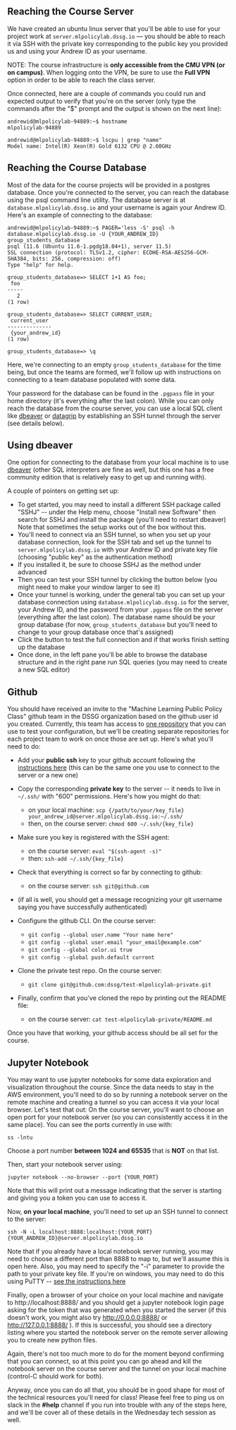 ## Reaching the Course Server
We have created an ubuntu linux server that you'll be able to use for your project work at `server.mlpolicylab.dssg.io` –– you should be able to reach it via SSH with the private key corresponding to the public key you provided us and using your Andrew ID as your username.

NOTE: The course infrastructure is **only accessible from the CMU VPN (or on campus)**. When logging onto the VPN, be sure to use the **Full VPN** option in order to be able to reach the class server.

Once connected, here are a couple of commands you could run and expected output to verify that you're on the server (only type the commands after the "$" prompt and the output is shown on the next line):
```
andrewid@mlpolicylab-94889:~$ hostname
mlpolicylab-94889

andrewid@mlpolicylab-94889:~$ lscpu | grep "name"
Model name: Intel(R) Xeon(R) Gold 6132 CPU @ 2.60GHz
```

## Reaching the Course Database
Most of the data for the course projects will be provided in a postgres database. Once you're connected to the server, you can reach the database using the psql command line utility. The database server is at `database.mlpolicylab.dssg.io` and your username is again your Andrew ID. Here's an example of connecting to the database:
```
andrewid@mlpolicylab-94889:~$ PAGER='less -S' psql -h database.mlpolicylab.dssg.io -U {YOUR_ANDREW_ID} group_students_database 
psql (11.6 (Ubuntu 11.6-1.pgdg18.04+1), server 11.5)
SSL connection (protocol: TLSv1.2, cipher: ECDHE-RSA-AES256-GCM-SHA384, bits: 256, compression: off)
Type "help" for help.

group_students_database=> SELECT 1+1 AS foo;
 foo
-----
   2
(1 row)

group_students_database=> SELECT CURRENT_USER;
 current_user
--------------
 {your_andrew_id}
(1 row)

group_students_database=> \q
```
Here, we're connecting to an empty `group_students_database` for the time being, but once the teams are formed, we'll follow up with instructions on connecting to a team database populated with some data.

Your password for the database can be found in the `.pgpass` file in your home directory (it's everything after the last colon). While you can only reach the database from the course server, you can use a local SQL client like [dbeaver](https://dbeaver.io/) or [datagrip](https://www.jetbrains.com/datagrip/) by establishing an SSH tunnel through the server (see details below).

## Using dbeaver
One option for connecting to the database from your local machine is to use [dbeaver](https://dbeaver.io/) (other SQL interpreters are fine as well, but this one has a free community edition that is relatively easy to get up and running with).

A couple of pointers on getting set up:

- To get started, you may need to install a different SSH package called "SSHJ" -- under the Help menu, choose "Install new Software" then search for SSHJ and install the package (you'll need to restart dbeaver) Note that sometimes the setup works out of the box without this.
- You'll need to connect via an SSH tunnel, so when you set up your database connection, look for the SSH tab and set up the tunnel to `server.mlpolicylab.dssg.io` with your Andrew ID and private key file (choosing "public key" as the authentication method)
- If you installed it, be sure to choose SSHJ as the method under advanced
- Then you can test your SSH tunnel by clicking the button below (you might need to make your window larger to see it)
- Once your tunnel is working, under the general tab you can set up your database connection using `database.mlpolicylab.dssg.io` for the server, your Andrew ID, and the password from your `.pgpass` file on the server (everything after the last colon). The database name should be your group database (for now, `group_students_database` but you'll need to change to your group database once that's assigned)
- Click the button to test the full connection and if that works finish setting up the database
- Once done, in the left pane you'll be able to browse the database structure and in the right pane run SQL queries (you may need to create a new SQL editor)

## Github
You should have received an invite to the "Machine Learning Public Policy Class" github team in the DSSG organization based on the github user id you created. Currently, this team has access to [one repository](https://github.com/dssg/test-mlpolicylab-private) that you can use to test your configuration, but we'll be creating separate repositories for each project team to work on once those are set up. Here's what you'll need to do:

- Add your **public ssh** key to your github account following the [instructions here](https://help.github.com/en/enterprise/2.17/user/github/authenticating-to-github/adding-a-new-ssh-key-to-your-github-account) (this can be the same one you use to connect to the server or a new one)

- Copy the corresponding **private key** to the server -- it needs to live in `~/.ssh/` with "600" permissions. Here's how you might do that:
  - on your local machine: `scp {/path/to/your/key_file} your_andrew_id@server.mlpolicylab.dssg.io:~/.ssh/`
  - then, on the course server: `chmod 600 ~/.ssh/{key_file}`

- Make sure you key is registered with the SSH agent:
  - on the course server: `eval "$(ssh-agent -s)"`
  - then: `ssh-add ~/.ssh/{key_file}`

- Check that everything is correct so far by connecting to github:
  - on the course server: `ssh git@github.com`

- (if all is well, you should get a message recognizing your git username saying you have successfully authenticated)

- Configure the github CLI. On the course server:
  - `git config --global user.name "Your name here"`
  - `git config --global user.email "your_email@example.com"`
  - `git config --global color.ui true`
  - `git config --global push.default current`

- Clone the private test repo. On the course server: 
   - `git clone git@github.com:dssg/test-mlpolicylab-private.git`

- Finally, confirm that you've cloned the repo by printing out the README file:
  - on the course server: `cat test-mlpolicylab-private/README.md`

Once you have that working, your github access should be all set for the course.

## Jupyter Notebook
You may want to use jupyter notebooks for some data exploration and visualization throughout the course. Since the data needs to stay in the AWS environment, you'll need to do so by running a notebook server on the remote machine and creating a tunnel so you can access it via your local browser. Let's test that out:
On the course server, you'll want to choose an open port for your notebook server (so you can consistently access it in the same place). You can see the ports currently in use with:
```
ss -lntu
```
Choose a port number **between 1024 and 65535** that is **NOT** on that list.

Then, start your notebook server using:
```
jupyter notebook --no-browser --port {YOUR_PORT}
```
Note that this will print out a message indicating that the server is starting and giving you a token you can use to access it.

Now, **on your local machine**, you'll need to set up an SSH tunnel to connect to the server:
```
ssh -N -L localhost:8888:localhost:{YOUR_PORT} {YOUR_ANDREW_ID}@server.mlpolicylab.dssg.io
```
Note that if you already have a local notebook server running, you may need to choose a different port than 8888 to map to, but we'll assume this is open here. Also, you may need to specify the "-i" parameter to provide the path to your private key file. If you're on windows, you may need to do this using PuTTY -- [see the instructions here](https://docs.bitnami.com/bch/faq/get-started/access-ssh-tunnel/)

Finally, open a browser of your choice on your local machine and navigate to http://localhost:8888/ and you should get a jupyter notebook login page asking for the token that was generated when you started the server (if this doesn't work, you might also try http://0.0.0.0:8888/ or http://127.0.0.1:8888/ ). If this is successful, you should see a directory listing where you started the notebook server on the remote server allowing you to create new python files.

Again, there's not too much more to do for the moment beyond confirming that you can connect, so at this point you can go ahead and kill the notebook server on the course server and the tunnel on your local machine (control-C should work for both).

Anyway, once you can do all that, you should be in good shape for most of the technical resources you'll need for class! Please feel free to ping us on slack in the **#help** channel if you run into trouble with any of the steps here, and we'll be cover all of these details in the Wednesday tech session as well.


